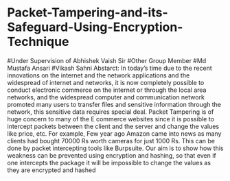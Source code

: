 # Packet-Tampering-and-its-Safeguard-Using-Encryption-Technique
#Under Supervision of Abhishek Vaish Sir
#Other Group Member
#Md Mustafa Ansari
#Vikash Sahni
Abstarct:
In today’s time due to the recent innovations on the internet and the network applications and the widespread of internet and networks, 
it is now completely possible to conduct electronic commerce on the internet or through the local area networks, and the widespread computer and 
communication network promoted many users to transfer files and sensitive information through the network, this sensitive data requires special deal. 
Packet Tampering is of huge concern to many of the E commerce websites since it is possible to intercept packets between the client and the server and 
change the values like price, etc. For example, Few year ago Amazon came into news as many clients had bought 70000 Rs worth cameras for just 1000 Rs. 
This can be done by packet intercepting tools like Burpsuite. Our aim is to show how this weakness can be prevented using encryption and hashing, so that
even if one intercepts the package it will be impossible to change the values as they are encrypted and hashed
